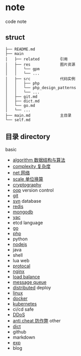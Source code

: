 # note
code note

## struct

```
├── README.md
├── main
│   ├── related         引用
│   ├── res             图片资源
│   │   └── gpm
│   │   └── ...
│   ├── src             代码实例
│   │   ├── php
│   │   └── php_design_patterns
│   │   └── ...
│   ├── git.md
│   ├── dict.md
│   └── go.md
│   └── ...
├── main.md             主目录
└── self.md
```

## 目录 directory

basic
- [algorithm 数据结构与算法](main/algorithm.md)
- [complexity 复杂度](main/complexity.md)
- [net 网络](main/net.md)
- [scale 单位换算](main/scale.md)
- [cryptography](main/cryptography.md)
- [oop](main/oop.md)
version control
- [git](main/git.md)
- [svn](main/svn.md)
database
- [redis](main/redis.md)
- [mongodb](main/mongodb.md)
- [yac](main/yac.md)
- etcd
language
- [go](main/go.md)
- [php](main/php.md)
- python
- [nodejs](main/nodejs.md)
- java
- shell
- lua
web
- [protocal](main/protocal.md)
- [nginx](main/nginx.md)
- [load balance](main/load_balance.md)
- [message queue](main/mq.md)
- [distributed](main/distributed.md)
deploy
- [linux](main/linux.md)
- [docker](main/docker.md)
- [kubernetes](main/kubernetes.md)
- ci/cd
safe
- [DDoS](main/ddos.md)
- [anti cheat 防作弊](main/anti_cheat.md)
other
- [dict](main/dict.md)
- github
- markdown
- [exp](main/exp.md)
- blog